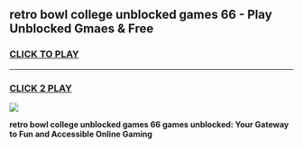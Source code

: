 
## retro bowl college unblocked games 66 - Play Unblocked Gmaes & Free
<h3>
<a href="https://news.freeplayer.one?title=retro_bowl_college_unblocked_games_66&ref=23F">CLICK TO PLAY</a></h3>
<hr>

<h3>
<a href="https://news.freeplayer.one?title=retro_bowl_college_unblocked_games_66&ref=23F">CLICK 2 PLAY</a>
  
</h3>

<a href="https://news.freeplayer.one?title=retro_bowl_college_unblocked_games_66&ref=23F/"><img src="https://clearcache.store/games.png"></a>


**retro bowl college unblocked games 66 games unblocked: Your Gateway to Fun and Accessible Online Gaming**
